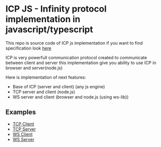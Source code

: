# ICP JS - Infinity protocol implementation in javascript/typescript

This repo is source code of ICP js implementation if you want to find specification look [here](https://github.com/maximmasterr/ICP)

ICP is very powerfull communication protocol created to communicate between client and server this implementation give you ability to use ICP in browser and server(node.js)

Here is implementation of next features:
- Base of ICP (server and client) (any js engine)
- TCP server and client (node.js)
- WS server and client (browser and node.js (using ws-lib))

## Examples
- [TCP Client](https://github.com/maximmasterr/ICP-js/blob/master/examples/tcpClient.js)
- [TCP Server](https://github.com/maximmasterr/ICP-js/blob/master/examples/tcpServer.js)
- [WS Client](https://github.com/maximmasterr/ICP-js/blob/master/examples/wsClient.js)
- [WS Server](https://github.com/maximmasterr/ICP-js/blob/master/examples/wsServer.js)
